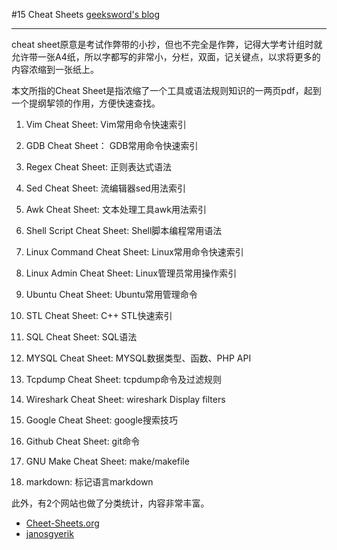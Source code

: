 #15 Cheat Sheets
[geeksword's blog](http://onestraw.net)
************

cheat sheet原意是考试作弊带的小抄，但也不完全是作弊，记得大学考计组时就允许带一张A4纸，所以字都写的非常小，分栏，双面，记关键点，以求将更多的内容浓缩到一张纸上。

本文所指的Cheat Sheet是指浓缩了一个工具或语法规则知识的一两页pdf，起到一个提纲挈领的作用，方便快速查找。

1. Vim Cheat Sheet: Vim常用命令快速索引  
2. GDB Cheat Sheet： GDB常用命令快速索引  
3. Regex Cheat Sheet: 正则表达式语法
3. Sed Cheat Sheet: 流编辑器sed用法索引
3. Awk Cheat Sheet: 文本处理工具awk用法索引
4. Shell Script Cheat Sheet: Shell脚本编程常用语法
5. Linux Command Cheat Sheet: Linux常用命令快速索引
6. Linux Admin Cheat Sheet: Linux管理员常用操作索引
7. Ubuntu Cheat Sheet: Ubuntu常用管理命令

9. STL Cheat Sheet: C++ STL快速索引
10. SQL Cheat Sheet: SQL语法
11. MYSQL Cheat Sheet: MYSQL数据类型、函数、PHP API

12. Tcpdump Cheat Sheet: tcpdump命令及过滤规则
13. Wireshark Cheat Sheet: wireshark Display filters
14. Google Cheat Sheet: google搜索技巧
15. Github Cheat Sheet: git命令
16. GNU Make Cheat Sheet: make/makefile
17. markdown: 标记语言markdown

此外，有2个网站也做了分类统计，内容非常丰富。  
- [Cheet-Sheets.org](http://www.cheat-sheets.org/)
- [janosgyerik](https://github.com/janosgyerik/cheatsheets)
